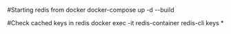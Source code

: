 #Starting redis from docker
docker-compose up -d --build

#Check cached keys in redis
docker exec -it redis-container redis-cli
keys *